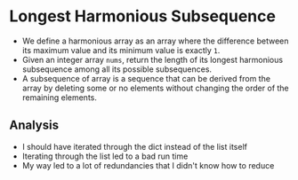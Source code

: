 # Longest Harmonious Subsequence
- We define a harmonious array as an array where the difference between its maximum value and its minimum value is exactly `1`.
- Given an integer array `nums`, return the length of its longest harmonious subsequence among all its possible subsequences.
- A subsequence of array is a sequence that can be derived from the array by deleting some or no elements without changing the order of the remaining elements.

## Analysis
- I should have iterated through the dict instead of the list itself
- Iterating through the list led to a bad run time
- My way led to a lot of redundancies that I didn't know how to reduce
